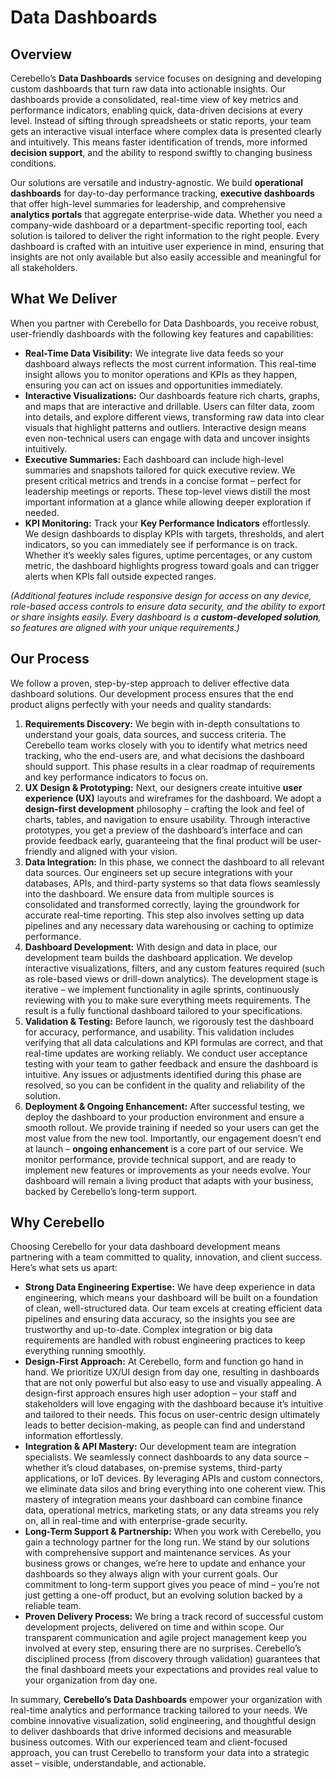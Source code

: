 # Data Dashboards

## Overview

Cerebello’s **Data Dashboards** service focuses on designing and developing custom dashboards that turn raw data into actionable insights. Our dashboards provide a consolidated, real-time view of key metrics and performance indicators, enabling quick, data-driven decisions at every level. Instead of sifting through spreadsheets or static reports, your team gets an interactive visual interface where complex data is presented clearly and intuitively. This means faster identification of trends, more informed **decision support**, and the ability to respond swiftly to changing business conditions.

Our solutions are versatile and industry-agnostic. We build **operational dashboards** for day-to-day performance tracking, **executive dashboards** that offer high-level summaries for leadership, and comprehensive **analytics portals** that aggregate enterprise-wide data. Whether you need a company-wide dashboard or a department-specific reporting tool, each solution is tailored to deliver the right information to the right people. Every dashboard is crafted with an intuitive user experience in mind, ensuring that insights are not only available but also easily accessible and meaningful for all stakeholders.

## What We Deliver

When you partner with Cerebello for Data Dashboards, you receive robust, user-friendly dashboards with the following key features and capabilities:

- **Real-Time Data Visibility:** We integrate live data feeds so your dashboard always reflects the most current information. This real-time insight allows you to monitor operations and KPIs as they happen, ensuring you can act on issues and opportunities immediately.
- **Interactive Visualizations:** Our dashboards feature rich charts, graphs, and maps that are interactive and drillable. Users can filter data, zoom into details, and explore different views, transforming raw data into clear visuals that highlight patterns and outliers. Interactive design means even non-technical users can engage with data and uncover insights intuitively.
- **Executive Summaries:** Each dashboard can include high-level summaries and snapshots tailored for quick executive review. We present critical metrics and trends in a concise format – perfect for leadership meetings or reports. These top-level views distill the most important information at a glance while allowing deeper exploration if needed.
- **KPI Monitoring:** Track your **Key Performance Indicators** effortlessly. We design dashboards to display KPIs with targets, thresholds, and alert indicators, so you can immediately see if performance is on track. Whether it’s weekly sales figures, uptime percentages, or any custom metric, the dashboard highlights progress toward goals and can trigger alerts when KPIs fall outside expected ranges.

_(Additional features include responsive design for access on any device, role-based access controls to ensure data security, and the ability to export or share insights easily. Every dashboard is a **custom-developed solution**, so features are aligned with your unique requirements.)_

## Our Process

We follow a proven, step-by-step approach to deliver effective data dashboard solutions. Our development process ensures that the end product aligns perfectly with your needs and quality standards:

1. **Requirements Discovery:** We begin with in-depth consultations to understand your goals, data sources, and success criteria. The Cerebello team works closely with you to identify what metrics need tracking, who the end-users are, and what decisions the dashboard should support. This phase results in a clear roadmap of requirements and key performance indicators to focus on.
2. **UX Design & Prototyping:** Next, our designers create intuitive **user experience (UX)** layouts and wireframes for the dashboard. We adopt a **design-first development** philosophy – crafting the look and feel of charts, tables, and navigation to ensure usability. Through interactive prototypes, you get a preview of the dashboard’s interface and can provide feedback early, guaranteeing that the final product will be user-friendly and aligned with your vision.
3. **Data Integration:** In this phase, we connect the dashboard to all relevant data sources. Our engineers set up secure integrations with your databases, APIs, and third-party systems so that data flows seamlessly into the dashboard. We ensure data from multiple sources is consolidated and transformed correctly, laying the groundwork for accurate real-time reporting. This step also involves setting up data pipelines and any necessary data warehousing or caching to optimize performance.
4. **Dashboard Development:** With design and data in place, our development team builds the dashboard application. We develop interactive visualizations, filters, and any custom features required (such as role-based views or drill-down analytics). The development stage is iterative – we implement functionality in agile sprints, continuously reviewing with you to make sure everything meets requirements. The result is a fully functional dashboard tailored to your specifications.
5. **Validation & Testing:** Before launch, we rigorously test the dashboard for accuracy, performance, and usability. This validation includes verifying that all data calculations and KPI formulas are correct, and that real-time updates are working reliably. We conduct user acceptance testing with your team to gather feedback and ensure the dashboard is intuitive. Any issues or adjustments identified during this phase are resolved, so you can be confident in the quality and reliability of the solution.
6. **Deployment & Ongoing Enhancement:** After successful testing, we deploy the dashboard to your production environment and ensure a smooth rollout. We provide training if needed so your users can get the most value from the new tool. Importantly, our engagement doesn’t end at launch – **ongoing enhancement** is a core part of our service. We monitor performance, provide technical support, and are ready to implement new features or improvements as your needs evolve. Your dashboard will remain a living product that adapts with your business, backed by Cerebello’s long-term support.

## Why Cerebello

Choosing Cerebello for your data dashboard development means partnering with a team committed to quality, innovation, and client success. Here’s what sets us apart:

- **Strong Data Engineering Expertise:** We have deep experience in data engineering, which means your dashboard will be built on a foundation of clean, well-structured data. Our team excels at creating efficient data pipelines and ensuring data accuracy, so the insights you see are trustworthy and up-to-date. Complex integration or big data requirements are handled with robust engineering practices to keep everything running smoothly.
- **Design-First Approach:** At Cerebello, form and function go hand in hand. We prioritize UX/UI design from day one, resulting in dashboards that are not only powerful but also easy to use and visually appealing. A design-first approach ensures high user adoption – your staff and stakeholders will love engaging with the dashboard because it’s intuitive and tailored to their needs. This focus on user-centric design ultimately leads to better decision-making, as people can find and understand information effortlessly.
- **Integration & API Mastery:** Our development team are integration specialists. We seamlessly connect dashboards to any data source – whether it’s cloud databases, on-premise systems, third-party applications, or IoT devices. By leveraging APIs and custom connectors, we eliminate data silos and bring everything into one coherent view. This mastery of integration means your dashboard can combine finance data, operational metrics, marketing stats, or any data streams you rely on, all in real-time and with enterprise-grade security.
- **Long-Term Support & Partnership:** When you work with Cerebello, you gain a technology partner for the long run. We stand by our solutions with comprehensive support and maintenance services. As your business grows or changes, we’re here to update and enhance your dashboards so they always align with your current goals. Our commitment to long-term support gives you peace of mind – you’re not just getting a one-off product, but an evolving solution backed by a reliable team.
- **Proven Delivery Process:** We bring a track record of successful custom development projects, delivered on time and within scope. Our transparent communication and agile project management keep you involved at every step, ensuring there are no surprises. Cerebello’s disciplined process (from discovery through validation) guarantees that the final dashboard meets your expectations and provides real value to your organization from day one.

In summary, **Cerebello’s Data Dashboards** empower your organization with real-time analytics and performance tracking tailored to your needs. We combine innovative visualization, solid engineering, and thoughtful design to deliver dashboards that drive informed decisions and measurable business outcomes. With our experienced team and client-focused approach, you can trust Cerebello to transform your data into a strategic asset – visible, understandable, and actionable.
